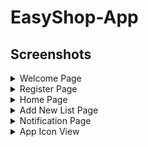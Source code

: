 # EasyShop-App

## Screenshots

<details>
<summary>Welcome Page</summary>
<img src="screenshots/Login Page.jpg" alt = "Welcome Page" width ="300" style="padding-top: 10px/>
</details>

<details>
<summary>Login Page</summary>
<img src="screenshots/Login Page.jpg" alt = "Login Page" width ="300"/>
</details>

<details>
<summary>Register Page</summary>
<img src="screenshots/Register Page.jpg" alt = "Register Page" width ="300"/>
</details>

<details>
<summary>Home Page</summary>
<img src="screenshots/Home Page.jpg" alt = "Home Page" width ="300"/>
</details>


<details>
<summary>Add New List Page</summary>
<img src="screenshots/Add New List Page.jpg" alt = "Add New List Page" width ="300"/>
</details>

<details>
<summary>Notification Page</summary>
<img src="screenshots/Notification 1.jpg" alt = "Notification Page" width ="300"/>
<img src="screenshots/Notification 2.jpg" alt = "Notification Page" width ="300"/>
</details>

<details>
<summary>App Icon View</summary>
<img src="screenshots/App Icon View.jpg" alt = "App Icon View" width ="300"/>
</details>
